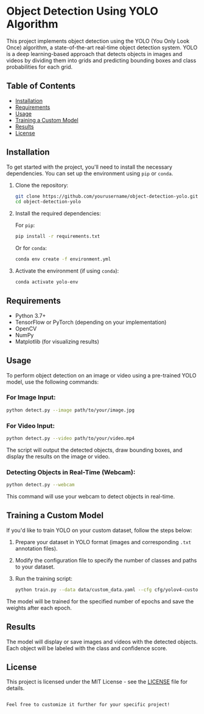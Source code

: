 # Object Detection Using YOLO Algorithm

This project implements object detection using the YOLO (You Only Look Once) algorithm, a state-of-the-art real-time object detection system. YOLO is a deep learning-based approach that detects objects in images and videos by dividing them into grids and predicting bounding boxes and class probabilities for each grid.

## Table of Contents

- [Installation](#installation)
- [Requirements](#requirements)
- [Usage](#usage)
- [Training a Custom Model](#training-a-custom-model)
- [Results](#results)
- [License](#license)

## Installation

To get started with the project, you'll need to install the necessary dependencies. You can set up the environment using `pip` or `conda`.

1. Clone the repository:

   ```bash
   git clone https://github.com/yourusername/object-detection-yolo.git
   cd object-detection-yolo
   ```

2. Install the required dependencies:

   For `pip`:

   ```bash
   pip install -r requirements.txt
   ```

   Or for `conda`:

   ```bash
   conda env create -f environment.yml
   ```

3. Activate the environment (if using `conda`):

   ```bash
   conda activate yolo-env
   ```

## Requirements

- Python 3.7+
- TensorFlow or PyTorch (depending on your implementation)
- OpenCV
- NumPy
- Matplotlib (for visualizing results)

## Usage

To perform object detection on an image or video using a pre-trained YOLO model, use the following commands:

### For Image Input:

```bash
python detect.py --image path/to/your/image.jpg
```

### For Video Input:

```bash
python detect.py --video path/to/your/video.mp4
```

The script will output the detected objects, draw bounding boxes, and display the results on the image or video.

### Detecting Objects in Real-Time (Webcam):

```bash
python detect.py --webcam
```

This command will use your webcam to detect objects in real-time.

## Training a Custom Model

If you'd like to train YOLO on your custom dataset, follow the steps below:

1. Prepare your dataset in YOLO format (images and corresponding `.txt` annotation files).
2. Modify the configuration file to specify the number of classes and paths to your dataset.
3. Run the training script:

   ```bash
   python train.py --data data/custom_data.yaml --cfg cfg/yolov4-custom.cfg --weights weights/yolov4.weights
   ```

The model will be trained for the specified number of epochs and save the weights after each epoch.

## Results

The model will display or save images and videos with the detected objects. Each object will be labeled with the class and confidence score.


## License

This project is licensed under the MIT License - see the [LICENSE](LICENSE) file for details.
```

Feel free to customize it further for your specific project!

